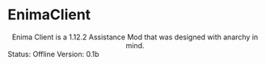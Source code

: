 # EnimaClient
<center>
Enima Client is a 1.12.2 Assistance Mod that was designed with anarchy in mind.
</center>
Status: Offline
Version: 0.1b
